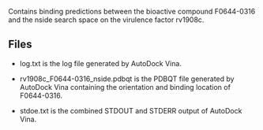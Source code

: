 Contains binding predictions between the bioactive compound F0644-0316 and the nside search space on the virulence factor rv1908c.

## Files

- log.txt is the log file generated by AutoDock Vina.

- rv1908c_F0644-0316_nside.pdbqt is the PDBQT file generated by AutoDock Vina containing the orientation and binding location of F0644-0316.

- stdoe.txt is the combined STDOUT and STDERR output of AutoDock Vina.


